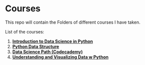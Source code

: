 # Courses
This repo will contain the Folders of different courses I have taken.

List of the courses:
1. [**Introduction to Data Science in Python**](https://www.coursera.org/learn/python-data-analysis/home/welcome)
2. [**Python Data Structure**](https://www.coursera.org/learn/python-data/home/welcome)
3. [**Data Science Path (Codecademy)**](https://www.codecademy.com/learn/paths/data-science)
4. [**Understanding and Visualizing Data w Python**](https://www.coursera.org/learn/understanding-visualization-data/home/welcome)
